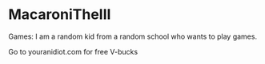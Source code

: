 # MacaroniTheIII
Games:
I am a random kid from a random school who wants to play games.


Go to youranidiot.com for free V-bucks
